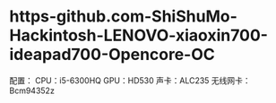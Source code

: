 # https-github.com-ShiShuMo-Hackintosh-LENOVO-xiaoxin700-ideapad700-Opencore-OC
配置：
  CPU：i5-6300HQ
  GPU：HD530
  声卡：ALC235
  无线网卡：Bcm94352z
  
